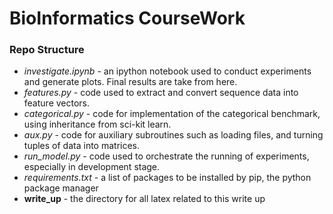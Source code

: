 # BioInformatics CourseWork

### Repo Structure

* _investigate.ipynb_ - an ipython notebook used to conduct experiments and generate plots. Final results are take from here.
* _features.py_ - code used to extract and convert sequence data into feature vectors.
* _categorical.py_ - code for implementation of the categorical benchmark, using inheritance from sci-kit learn.
* _aux.py_ - code for auxiliary subroutines such as loading files, and turning tuples of data into matrices.
* _run_model.py_ -  code used to orchestrate the running of experiments, especially in development stage.
* _requirements.txt_ - a list of packages to be installed by pip, the python package manager
* **write_up** - the directory for all latex related to this write up
